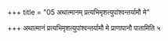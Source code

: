 +++
title = "05 अथात्मानम् प्रत्यभिमृशत्युपांश्वन्तर्यामौ मे"

+++
अथात्मानं प्रत्यभिमृशत्युपांश्वन्तर्यामौ मे प्राणापानौ पातामिति ५
